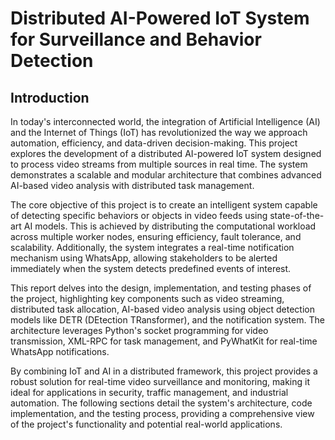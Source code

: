 # Distributed AI-Powered IoT System for Surveillance and Behavior Detection

## Introduction

In today's interconnected world, the integration of Artificial Intelligence (AI) and the Internet of Things (IoT) has revolutionized the way we approach automation, efficiency, and data-driven decision-making. This project explores the development of a distributed AI-powered IoT system designed to process video streams from multiple sources in real time. The system demonstrates a scalable and modular architecture that combines advanced AI-based video analysis with distributed task management.

The core objective of this project is to create an intelligent system capable of detecting specific behaviors or objects in video feeds using state-of-the-art AI models. This is achieved by distributing the computational workload across multiple worker nodes, ensuring efficiency, fault tolerance, and scalability. Additionally, the system integrates a real-time notification mechanism using WhatsApp, allowing stakeholders to be alerted immediately when the system detects predefined events of interest.

This report delves into the design, implementation, and testing phases of the project, highlighting key components such as video streaming, distributed task allocation, AI-based video analysis using object detection models like DETR (DEtection TRansformer), and the notification system. The architecture leverages Python's socket programming for video transmission, XML-RPC for task management, and PyWhatKit for real-time WhatsApp notifications.

By combining IoT and AI in a distributed framework, this project provides a robust solution for real-time video surveillance and monitoring, making it ideal for applications in security, traffic management, and industrial automation. The following sections detail the system's architecture, code implementation, and the testing process, providing a comprehensive view of the project's functionality and potential real-world applications.